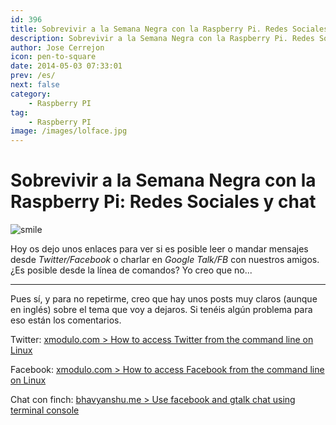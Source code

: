 ```yaml
---
id: 396
title: Sobrevivir a la Semana Negra con la Raspberry Pi. Redes Sociales y chat
description: Sobrevivir a la Semana Negra con la Raspberry Pi. Redes Sociales y chat
author: Jose Cerrejon
icon: pen-to-square
date: 2014-05-03 07:33:01
prev: /es/
next: false
category:
    - Raspberry PI
tag:
    - Raspberry PI
image: /images/lolface.jpg
---
```


# Sobrevivir a la Semana Negra con la Raspberry Pi: Redes Sociales y chat

![smile](/images/lolface.jpg)

Hoy os dejo unos enlaces para ver si es posible leer o mandar mensajes desde _Twitter/Facebook_ o charlar en _Google Talk/FB_ con nuestros amigos. ¿Es posible desde la línea de comandos? Yo creo que no...

---

Pues sí, y para no repetirme, creo que hay unos posts muy claros (aunque en inglés) sobre el tema que voy a dejaros. Si tenéis algún problema para eso están los comentarios.

Twitter: [xmodulo.com > How to access Twitter from the command line on Linux](https://xmodulo.com/2013/12/access-twitter-command-line-linux.html)

Facebook: [xmodulo.com > How to access Facebook from the command line on Linux](https://xmodulo.com/2014/01/access-facebook-command-line-linux.html)

Chat con finch: [bhavyanshu.me > Use facebook and gtalk chat using terminal console](https://bhavyanshu.me/tutorials/use-fbgtalk-chat-using-terminal-console/12/07/2013/)
